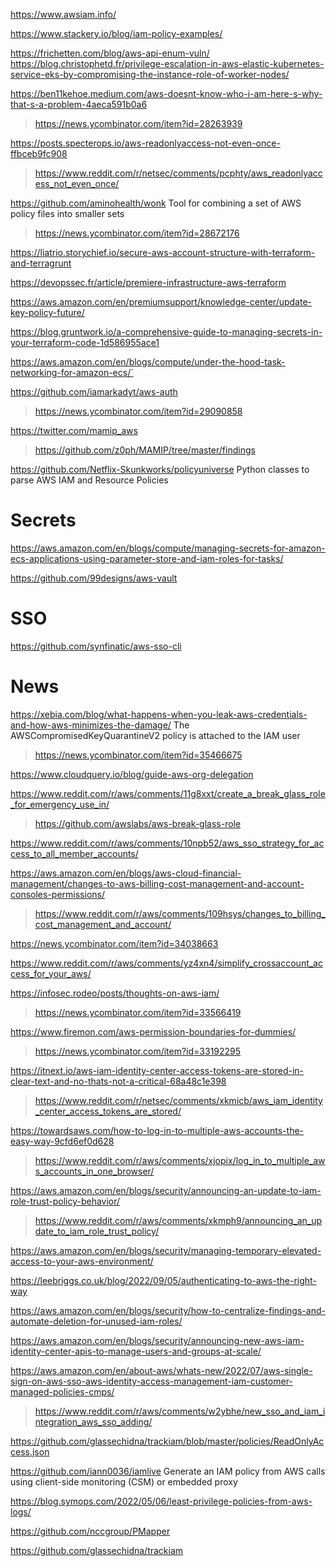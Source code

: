 https://www.awsiam.info/

https://www.stackery.io/blog/iam-policy-examples/

https://frichetten.com/blog/aws-api-enum-vuln/
https://blog.christophetd.fr/privilege-escalation-in-aws-elastic-kubernetes-service-eks-by-compromising-the-instance-role-of-worker-nodes/

https://ben11kehoe.medium.com/aws-doesnt-know-who-i-am-here-s-why-that-s-a-problem-4aeca591b0a6
> https://news.ycombinator.com/item?id=28263939

https://posts.specterops.io/aws-readonlyaccess-not-even-once-ffbceb9fc908
> https://www.reddit.com/r/netsec/comments/pcphty/aws_readonlyaccess_not_even_once/

https://github.com/aminohealth/wonk Tool for combining a set of AWS policy files into smaller sets 
> https://news.ycombinator.com/item?id=28672176

https://liatrio.storychief.io/secure-aws-account-structure-with-terraform-and-terragrunt

https://devopssec.fr/article/premiere-infrastructure-aws-terraform

https://aws.amazon.com/en/premiumsupport/knowledge-center/update-key-policy-future/

https://blog.gruntwork.io/a-comprehensive-guide-to-managing-secrets-in-your-terraform-code-1d586955ace1

https://aws.amazon.com/en/blogs/compute/under-the-hood-task-networking-for-amazon-ecs/`

https://github.com/iamarkadyt/aws-auth
> https://news.ycombinator.com/item?id=29090858

https://twitter.com/mamip_aws
> https://github.com/z0ph/MAMIP/tree/master/findings

https://github.com/Netflix-Skunkworks/policyuniverse Python classes to parse AWS IAM and Resource Policies

# Secrets
https://aws.amazon.com/en/blogs/compute/managing-secrets-for-amazon-ecs-applications-using-parameter-store-and-iam-roles-for-tasks/

https://github.com/99designs/aws-vault

# SSO
https://github.com/synfinatic/aws-sso-cli

# News
https://xebia.com/blog/what-happens-when-you-leak-aws-credentials-and-how-aws-minimizes-the-damage/ The AWSCompromisedKeyQuarantineV2 policy is attached to the IAM user
> https://news.ycombinator.com/item?id=35466675

https://www.cloudquery.io/blog/guide-aws-org-delegation

https://www.reddit.com/r/aws/comments/11g8xxt/create_a_break_glass_role_for_emergency_use_in/
> https://github.com/awslabs/aws-break-glass-role

https://www.reddit.com/r/aws/comments/10npb52/aws_sso_strategy_for_access_to_all_member_accounts/

https://aws.amazon.com/en/blogs/aws-cloud-financial-management/changes-to-aws-billing-cost-management-and-account-consoles-permissions/
> https://www.reddit.com/r/aws/comments/109hsys/changes_to_billing_cost_management_and_account/

https://news.ycombinator.com/item?id=34038663

https://www.reddit.com/r/aws/comments/yz4xn4/simplify_crossaccount_access_for_your_aws/

https://infosec.rodeo/posts/thoughts-on-aws-iam/
> https://news.ycombinator.com/item?id=33566419

https://www.firemon.com/aws-permission-boundaries-for-dummies/
> https://news.ycombinator.com/item?id=33192295

https://itnext.io/aws-iam-identity-center-access-tokens-are-stored-in-clear-text-and-no-thats-not-a-critical-68a48c1e398
> https://www.reddit.com/r/netsec/comments/xkmicb/aws_iam_identity_center_access_tokens_are_stored/

https://towardsaws.com/how-to-log-in-to-multiple-aws-accounts-the-easy-way-9cfd6ef0d628
> https://www.reddit.com/r/aws/comments/xjopix/log_in_to_multiple_aws_accounts_in_one_browser/

https://aws.amazon.com/en/blogs/security/announcing-an-update-to-iam-role-trust-policy-behavior/
> https://www.reddit.com/r/aws/comments/xkmph9/announcing_an_update_to_iam_role_trust_policy/

https://aws.amazon.com/en/blogs/security/managing-temporary-elevated-access-to-your-aws-environment/

https://leebriggs.co.uk/blog/2022/09/05/authenticating-to-aws-the-right-way

https://aws.amazon.com/en/blogs/security/how-to-centralize-findings-and-automate-deletion-for-unused-iam-roles/

https://aws.amazon.com/en/blogs/security/announcing-new-aws-iam-identity-center-apis-to-manage-users-and-groups-at-scale/

https://aws.amazon.com/en/about-aws/whats-new/2022/07/aws-single-sign-on-aws-sso-aws-identity-access-management-iam-customer-managed-policies-cmps/
> https://www.reddit.com/r/aws/comments/w2ybhe/new_sso_and_iam_integration_aws_sso_adding/

https://github.com/glassechidna/trackiam/blob/master/policies/ReadOnlyAccess.json

https://github.com/iann0036/iamlive Generate an IAM policy from AWS calls using client-side monitoring (CSM) or embedded proxy

https://blog.symops.com/2022/05/06/least-privilege-policies-from-aws-logs/

https://github.com/nccgroup/PMapper

https://github.com/glassechidna/trackiam